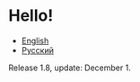 # Hello! 
- [English](https://github.com/cubelius/minecraft-server-optimization/blob/main/Eng.md)
- [Русский](https://github.com/cubelius/minecraft-server-optimization/blob/main/Ru.md)

Release 1.8, update: December 1.
